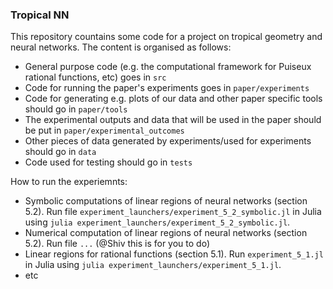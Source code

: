 ### Tropical NN

This repository countains some code for a project on tropical geometry and neural networks. The content is organised as follows:
- General purpose code (e.g. the computational framework for Puiseux rational functions, etc) goes in `src`
- Code for running the paper's experiments goes in `paper/experiments` 
- Code for generating e.g. plots of our data and other paper specific tools should go in `paper/tools`
- The experimental outputs and data that will be used in the paper should be put in `paper/experimental_outcomes`
- Other pieces of data generated by experiments/used for experiments should go in `data`
- Code used for testing should go in `tests`

How to run the experiemnts: 
- Symbolic computations of linear regions of neural networks (section 5.2). Run file `experiment_launchers/experiment_5_2_symbolic.jl` in Julia using `julia experiment_launchers/experiment_5_2_symbolic.jl`.
- Numerical computation of linear regions of neural networks (section 5.2). Run file `...` (@Shiv this is for you to do)
- Linear regions for rational functions (section 5.1). Run `experiment_5_1.jl` in Julia using `julia experiment_launchers/experiment_5_1.jl`.
- etc
